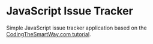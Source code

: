 # JavaScript Issue Tracker

Simple JavaScript issue tracker application based on the [CodingTheSmartWay.com tutorial](https://medium.com/codingthesmartway-com-blog/pure-javascript-building-a-real-world-application-from-scratch-5213591cfcd6).